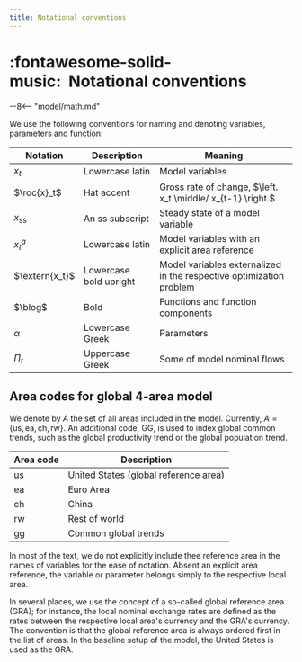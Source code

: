 ```yaml
---
title: Notational conventions
---
```


# :fontawesome-solid-music:  Notational conventions

--8<-- "model/math.md"

We use the following conventions for naming and denoting variables,
parameters and function:

Notation | Description | Meaning
---|---|---
$x_t$ | Lowercase latin | Model variables
$\roc{x}_t$ | Hat accent | Gross rate of change, $\left. x_t \middle/ x_{t-1} \right.$
$x_\mathrm{ss}$ | An $\mathrm{ss}$ subscript | Steady state of a model variable
$x^a_t$ | Lowercase latin | Model variables with an explicit area reference
$\extern{x_t}$ | Lowercase bold upright | Model variables externalized in the respective optimization problem
$\blog$ | Bold | Functions and function components
$\alpha$ | Lowercase Greek | Parameters
$\Pi_t$ | Uppercase Greek | Some of model nominal flows


## Area codes for global 4-area model

We denote by $A$ the set of all areas included in the model. Currently,
$A=\{\mathrm{us}, \mathrm{ea}, \mathrm{ch}, \mathrm{rw}\}$. An additional
code, $\mathrm{GG}$, is used to index global common trends, such as the global
productivity trend or the global population trend.

Area code | Description
---|---
us | United States (global reference area)
ea | Euro Area
ch | China
rw | Rest of world
gg | Common global trends

In most of the text, we do not explicitly include thee reference area in
the names of variables for the ease of notation. Absent an explicit area
reference, the variable or parameter belongs simply to the respective local
area. 

In several places, we use the concept of a so-called global reference area
(GRA); for instance, the local nominal exchange rates are defined as the
rates between the respective local area's currency and the GRA's currency.
The convention is that the global reference area is always ordered first in
the list of areas. In the baseline setup of the model, the United States is
used as the GRA.

